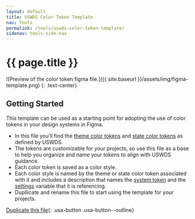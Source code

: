 ```yaml
---
layout: default
title: USWDS Color Token Template 
nav: Tools
permalink: /tools/uswds-color-token-template/
sidenav: tools-side-nav
---
```

# {{ page.title }}

![Preview of the color token figma file.]({{ site.baseurl }}/assets/img/figma-template.png)
{: .text-center}

## Getting Started
This template can be used as a starting point for adopting the use of color tokens in your design systems in Figma. 

- In this file you’ll find the [theme color tokens](https://designsystem.digital.gov/design-tokens/color/theme-tokens/) and [state color tokens](https://designsystem.digital.gov/design-tokens/color/state-tokens/) as defined by USWDS. 
- The tokens are customizable for your projects, so use this file as a base to help you organize and name your tokens to align with USWDS guidance. 
- Each color token is saved as a color style. 
- Each color style is named by the theme or state color token associated with it and includes a description that names the [system token](https://designsystem.digital.gov/design-tokens/color/system-tokens/) and the [settings](https://designsystem.digital.gov/documentation/settings/) variable that it is referencing. 
- Dupllicate and rename this file to start using the template for your projects.

[Duplicate this file](https://www.figma.com/community/file/1024394345443465950){: .usa-button .usa-button--outline}
